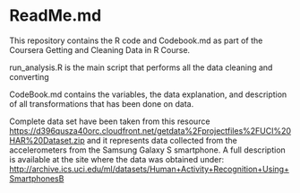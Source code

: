 ReadMe.md
================================================================

This repository contains the R code and Codebook.md as part of the Coursera Getting and Cleaning Data in R Course.

run_analysis.R is the main script that performs all the data cleaning and converting

CodeBook.md contains the variables, the data explanation, and description of all transformations that has been done on data.

Complete data set have been taken from this resource
https://d396qusza40orc.cloudfront.net/getdata%2Fprojectfiles%2FUCI%20HAR%20Dataset.zip
and it represents data collected from the accelerometers
from the Samsung Galaxy S smartphone. A full description is available at the site where the 
data was obtained under: 
http://archive.ics.uci.edu/ml/datasets/Human+Activity+Recognition+Using+SmartphonesB
